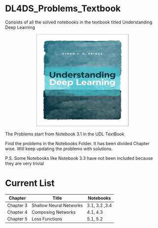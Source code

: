# DL4DS_Problems_Textbook
Consists of all the solved notebooks in the textbook titled Understanding Deep Learning

<p align="center"><img src="UDL.jpg" alt="Understanding Deep Learning" width="300" height="300"></p>

The Problems start from Notebook 3.1 in the UDL TextBook

Find the problems in the Notebooks Folder. It has been divided Chapter wise. Will keep updating the problems with solutions.

P.S. Some Notebooks like Notebook 3.3 have not been included because they are very trivial

# Current List

| Chapter |Title| Notebooks|
| ---------|----- | ---------------- |
| Chapter 3 |Shallow Neural Networks|3.1, 3.2 ,3.4 |
| Chapter 4 |Composing Networks|4.1, 4.3 |
| Chapter 5 | Loss Functions | 5.1, 5.2 |
